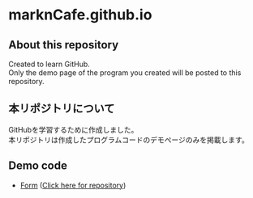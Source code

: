 # marknCafe.github.io

## About this repository

Created to learn GitHub.  
Only the demo page of the program you created will be posted to this repository.

## 本リポジトリについて

GitHubを学習するために作成しました。  
本リポジトリは作成したプログラムコードのデモページのみを掲載します。

## Demo code

* [Form](./sample/form/sample.html) ([Click here for repository](https://github.com/marknCafe/marknCafe.github.io/tree/main/sample/form))